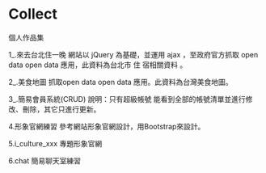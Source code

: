 # Collect

個人作品集

1_.來去台北住一晚 網站以 jQuery 為基礎，並運用 ajax ，至政府官方抓取 open data open data 應用，此資料為台北市 住 宿相關資料 。

2_.美食地圖 抓取open data open data 應用。此資料為台灣美食地圖。

3_.簡易會員系統(CRUD) 說明：只有超級帳號 能看到全部的帳號清單並進行修改、刪除，其它只進行更新。

4.形象官網練習 參考網站形象官網設計，用Bootstrap來設計。

5.i_culture_xxx 專題形象官網

6.chat 簡易聊天室練習
